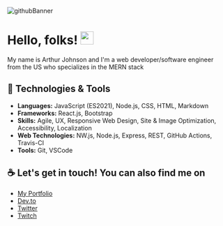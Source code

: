 
![githubBanner](https://user-images.githubusercontent.com/48981108/138737163-e13d87e8-fd31-4666-bb90-ce35d64284fb.png)


# Hello, folks! <img src="https://raw.githubusercontent.com/MartinHeinz/MartinHeinz/master/wave.gif" width="30px">
My name is Arthur Johnson and I'm a web developer/software engineer from the US who specializes in the MERN stack

## 🔧 Technologies & Tools
* **Languages:** JavaScript (ES2021), Node.js, CSS, HTML, Markdown
* **Frameworks:** React.js, Bootstrap
* **Skills:** Agile, UX, Responsive Web Design, Site & Image Optimization, Accessibility, Localization
* **Web Technologies:** NW.js, Node.js, Express, REST, GitHub Actions, Travis-CI
* **Tools:** Git, VSCode

## ☕ Let's get in touch! You can also find me on

* [My Portfolio](https://moonkingarthur.github.io/portfolio/)
* [Dev.to](https://dev.to/moonkingarthur)
* [Twitter](https://twitter.com/@MoonKingArthur)
* [Twitch](https://twitch.com/MoonKingArthur)
<!--
**MoonKingArthur/MoonKingArthur** is a ✨ _special_ ✨ repository because its `README.md` (this file) appears on your GitHub profile.

Here are some ideas to get you started:

- 🔭 I’m currently working on ...
- 🌱 I’m currently learning ...
- 👯 I’m looking to collaborate on ...
- 🤔 I’m looking for help with ...
- 💬 Ask me about ...
- 📫 How to reach me: ...
- 😄 Pronouns: ...
- ⚡ Fun fact: ...
-->
